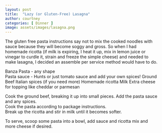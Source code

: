 ```yaml
---
layout: post
title:  "Lazy (or Gluten-Free) Lasagna"
author: courtney
categories: [ Dinner ]
image: assets/images/lasagna.png
---
```

The gluten free pasta instructions say not to mix the cooked noodles with sauce because they will become soggy and gross. So when I had homemade ricotta (if milk is expiring, I heat it up, mix in lemon juice or vinegar to curdle it, strain and freeze the simple cheese) and needed to make lasagna, I decided an assemble per service method would have to do.  

Banza Pasta - any shape  
Pasta sauce - Hunts or just tomato sauce and add your own spices!
Ground Beef
Italian spices (if you need more)
Homemade ricotta 
Milk
Extra cheese for topping like cheddar or parmesan

Cook the ground beef, breaking it up into small pieces. Add the pasta sauce and any spices.  
Cook the pasta according to package instructions.  
Break up the ricotta and stir in milk until it becomes softer.  

To serve, scoop some pasta into a bowl, add sauce and ricotta mix and more cheese if desired.